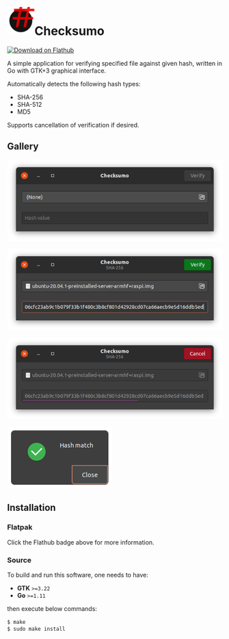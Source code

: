 <img align="left" width="64" height="64" src="data/checksumo.svg">
<h1>Checksumo</h1>

<a href='https://flathub.org/apps/details/com.github.dawidd6.checksumo'><img width='240' alt='Download on Flathub' src='https://flathub.org/assets/badges/flathub-badge-en.png'/></a>

A simple application for verifying specified file against given hash, written in Go with GTK+3 graphical interface.

Automatically detects the following hash types:
- SHA-256
- SHA-512
- MD5

Supports cancellation of verification if desired.

## Gallery

![](data/screenshots/check1.png)

![](data/screenshots/check2.png)

![](data/screenshots/check3.png)

![](data/screenshots/check4.png)

## Installation

### Flatpak

Click the Flathub badge above for more information.

### Source

To build and run this software, one needs to have:

- **GTK** `>=3.22`
- **Go** `>=1.11`

then execute below commands:

```shell script
$ make
$ sudo make install
```
